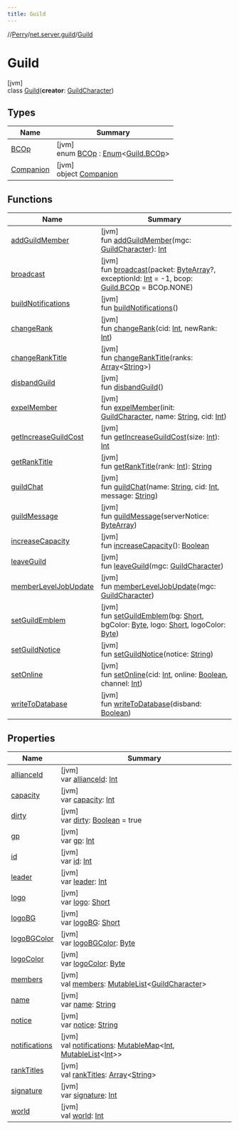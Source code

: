 ```yaml
---
title: Guild
---
```

//[Perry](../../../index.html)/[net.server.guild](../index.html)/[Guild](index.html)



# Guild



[jvm]\
class [Guild](index.html)(**creator**: [GuildCharacter](../-guild-character/index.html))



## Types


| Name | Summary |
|---|---|
| [BCOp](-b-c-op/index.html) | [jvm]<br>enum [BCOp](-b-c-op/index.html) : [Enum](https://kotlinlang.org/api/latest/jvm/stdlib/kotlin/-enum/index.html)<[Guild.BCOp](-b-c-op/index.html)> |
| [Companion](-companion/index.html) | [jvm]<br>object [Companion](-companion/index.html) |


## Functions


| Name | Summary |
|---|---|
| [addGuildMember](add-guild-member.html) | [jvm]<br>fun [addGuildMember](add-guild-member.html)(mgc: [GuildCharacter](../-guild-character/index.html)): [Int](https://kotlinlang.org/api/latest/jvm/stdlib/kotlin/-int/index.html) |
| [broadcast](broadcast.html) | [jvm]<br>fun [broadcast](broadcast.html)(packet: [ByteArray](https://kotlinlang.org/api/latest/jvm/stdlib/kotlin/-byte-array/index.html)?, exceptionId: [Int](https://kotlinlang.org/api/latest/jvm/stdlib/kotlin/-int/index.html) = -1, bcop: [Guild.BCOp](-b-c-op/index.html) = BCOp.NONE) |
| [buildNotifications](build-notifications.html) | [jvm]<br>fun [buildNotifications](build-notifications.html)() |
| [changeRank](change-rank.html) | [jvm]<br>fun [changeRank](change-rank.html)(cid: [Int](https://kotlinlang.org/api/latest/jvm/stdlib/kotlin/-int/index.html), newRank: [Int](https://kotlinlang.org/api/latest/jvm/stdlib/kotlin/-int/index.html)) |
| [changeRankTitle](change-rank-title.html) | [jvm]<br>fun [changeRankTitle](change-rank-title.html)(ranks: [Array](https://kotlinlang.org/api/latest/jvm/stdlib/kotlin/-array/index.html)<[String](https://kotlinlang.org/api/latest/jvm/stdlib/kotlin/-string/index.html)>) |
| [disbandGuild](disband-guild.html) | [jvm]<br>fun [disbandGuild](disband-guild.html)() |
| [expelMember](expel-member.html) | [jvm]<br>fun [expelMember](expel-member.html)(init: [GuildCharacter](../-guild-character/index.html), name: [String](https://kotlinlang.org/api/latest/jvm/stdlib/kotlin/-string/index.html), cid: [Int](https://kotlinlang.org/api/latest/jvm/stdlib/kotlin/-int/index.html)) |
| [getIncreaseGuildCost](get-increase-guild-cost.html) | [jvm]<br>fun [getIncreaseGuildCost](get-increase-guild-cost.html)(size: [Int](https://kotlinlang.org/api/latest/jvm/stdlib/kotlin/-int/index.html)): [Int](https://kotlinlang.org/api/latest/jvm/stdlib/kotlin/-int/index.html) |
| [getRankTitle](get-rank-title.html) | [jvm]<br>fun [getRankTitle](get-rank-title.html)(rank: [Int](https://kotlinlang.org/api/latest/jvm/stdlib/kotlin/-int/index.html)): [String](https://kotlinlang.org/api/latest/jvm/stdlib/kotlin/-string/index.html) |
| [guildChat](guild-chat.html) | [jvm]<br>fun [guildChat](guild-chat.html)(name: [String](https://kotlinlang.org/api/latest/jvm/stdlib/kotlin/-string/index.html), cid: [Int](https://kotlinlang.org/api/latest/jvm/stdlib/kotlin/-int/index.html), message: [String](https://kotlinlang.org/api/latest/jvm/stdlib/kotlin/-string/index.html)) |
| [guildMessage](guild-message.html) | [jvm]<br>fun [guildMessage](guild-message.html)(serverNotice: [ByteArray](https://kotlinlang.org/api/latest/jvm/stdlib/kotlin/-byte-array/index.html)) |
| [increaseCapacity](increase-capacity.html) | [jvm]<br>fun [increaseCapacity](increase-capacity.html)(): [Boolean](https://kotlinlang.org/api/latest/jvm/stdlib/kotlin/-boolean/index.html) |
| [leaveGuild](leave-guild.html) | [jvm]<br>fun [leaveGuild](leave-guild.html)(mgc: [GuildCharacter](../-guild-character/index.html)) |
| [memberLevelJobUpdate](member-level-job-update.html) | [jvm]<br>fun [memberLevelJobUpdate](member-level-job-update.html)(mgc: [GuildCharacter](../-guild-character/index.html)) |
| [setGuildEmblem](set-guild-emblem.html) | [jvm]<br>fun [setGuildEmblem](set-guild-emblem.html)(bg: [Short](https://kotlinlang.org/api/latest/jvm/stdlib/kotlin/-short/index.html), bgColor: [Byte](https://kotlinlang.org/api/latest/jvm/stdlib/kotlin/-byte/index.html), logo: [Short](https://kotlinlang.org/api/latest/jvm/stdlib/kotlin/-short/index.html), logoColor: [Byte](https://kotlinlang.org/api/latest/jvm/stdlib/kotlin/-byte/index.html)) |
| [setGuildNotice](set-guild-notice.html) | [jvm]<br>fun [setGuildNotice](set-guild-notice.html)(notice: [String](https://kotlinlang.org/api/latest/jvm/stdlib/kotlin/-string/index.html)) |
| [setOnline](set-online.html) | [jvm]<br>fun [setOnline](set-online.html)(cid: [Int](https://kotlinlang.org/api/latest/jvm/stdlib/kotlin/-int/index.html), online: [Boolean](https://kotlinlang.org/api/latest/jvm/stdlib/kotlin/-boolean/index.html), channel: [Int](https://kotlinlang.org/api/latest/jvm/stdlib/kotlin/-int/index.html)) |
| [writeToDatabase](write-to-database.html) | [jvm]<br>fun [writeToDatabase](write-to-database.html)(disband: [Boolean](https://kotlinlang.org/api/latest/jvm/stdlib/kotlin/-boolean/index.html)) |


## Properties


| Name | Summary |
|---|---|
| [allianceId](alliance-id.html) | [jvm]<br>var [allianceId](alliance-id.html): [Int](https://kotlinlang.org/api/latest/jvm/stdlib/kotlin/-int/index.html) |
| [capacity](capacity.html) | [jvm]<br>var [capacity](capacity.html): [Int](https://kotlinlang.org/api/latest/jvm/stdlib/kotlin/-int/index.html) |
| [dirty](dirty.html) | [jvm]<br>var [dirty](dirty.html): [Boolean](https://kotlinlang.org/api/latest/jvm/stdlib/kotlin/-boolean/index.html) = true |
| [gp](gp.html) | [jvm]<br>var [gp](gp.html): [Int](https://kotlinlang.org/api/latest/jvm/stdlib/kotlin/-int/index.html) |
| [id](id.html) | [jvm]<br>var [id](id.html): [Int](https://kotlinlang.org/api/latest/jvm/stdlib/kotlin/-int/index.html) |
| [leader](leader.html) | [jvm]<br>var [leader](leader.html): [Int](https://kotlinlang.org/api/latest/jvm/stdlib/kotlin/-int/index.html) |
| [logo](logo.html) | [jvm]<br>var [logo](logo.html): [Short](https://kotlinlang.org/api/latest/jvm/stdlib/kotlin/-short/index.html) |
| [logoBG](logo-b-g.html) | [jvm]<br>var [logoBG](logo-b-g.html): [Short](https://kotlinlang.org/api/latest/jvm/stdlib/kotlin/-short/index.html) |
| [logoBGColor](logo-b-g-color.html) | [jvm]<br>var [logoBGColor](logo-b-g-color.html): [Byte](https://kotlinlang.org/api/latest/jvm/stdlib/kotlin/-byte/index.html) |
| [logoColor](logo-color.html) | [jvm]<br>var [logoColor](logo-color.html): [Byte](https://kotlinlang.org/api/latest/jvm/stdlib/kotlin/-byte/index.html) |
| [members](members.html) | [jvm]<br>val [members](members.html): [MutableList](https://kotlinlang.org/api/latest/jvm/stdlib/kotlin.collections/-mutable-list/index.html)<[GuildCharacter](../-guild-character/index.html)> |
| [name](name.html) | [jvm]<br>var [name](name.html): [String](https://kotlinlang.org/api/latest/jvm/stdlib/kotlin/-string/index.html) |
| [notice](notice.html) | [jvm]<br>var [notice](notice.html): [String](https://kotlinlang.org/api/latest/jvm/stdlib/kotlin/-string/index.html) |
| [notifications](notifications.html) | [jvm]<br>val [notifications](notifications.html): [MutableMap](https://kotlinlang.org/api/latest/jvm/stdlib/kotlin.collections/-mutable-map/index.html)<[Int](https://kotlinlang.org/api/latest/jvm/stdlib/kotlin/-int/index.html), [MutableList](https://kotlinlang.org/api/latest/jvm/stdlib/kotlin.collections/-mutable-list/index.html)<[Int](https://kotlinlang.org/api/latest/jvm/stdlib/kotlin/-int/index.html)>> |
| [rankTitles](rank-titles.html) | [jvm]<br>val [rankTitles](rank-titles.html): [Array](https://kotlinlang.org/api/latest/jvm/stdlib/kotlin/-array/index.html)<[String](https://kotlinlang.org/api/latest/jvm/stdlib/kotlin/-string/index.html)> |
| [signature](signature.html) | [jvm]<br>var [signature](signature.html): [Int](https://kotlinlang.org/api/latest/jvm/stdlib/kotlin/-int/index.html) |
| [world](world.html) | [jvm]<br>val [world](world.html): [Int](https://kotlinlang.org/api/latest/jvm/stdlib/kotlin/-int/index.html) |

